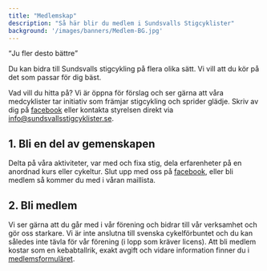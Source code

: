 ```yaml
---
title: "Medlemskap"
description: "Så här blir du medlem i Sundsvalls Stigcyklister"
background: '/images/banners/Medlem-BG.jpg'
---
```

<q>Ju fler desto bättre</q>

Du kan bidra till Sundsvalls stigcykling på flera olika sätt. Vi vill att du kör på det som passar för dig bäst.

Vad vill du hitta på? Vi är öppna för förslag och ser gärna att våra medcyklister tar initiativ som främjar stigcykling och sprider glädje.
Skriv av dig på <a href="https://www.facebook.com/groups/623066914391828/" target="_blank">facebook</a> eller kontakta styrelsen direkt via <a href="mailto:info@sundsvallsstigcyklister.se">info@sundsvallsstigcyklister.se</a>.

## 1. Bli en del av gemenskapen

Delta på våra aktiviteter, var med och fixa stig, dela erfarenheter på en anordnad kurs eller cykeltur. Slut upp med oss på 
<a href="https://www.facebook.com/groups/623066914391828/" target="_blank">facebook</a>, eller bli medlem så kommer du med i våran maillista.

## 2. Bli medlem

Vi ser gärna att du går med i vår förening och bidrar till vår verksamhet och gör oss starkare.
Vi är inte anslutna till svenska cykelförbuntet och du kan således inte tävla för vår förening (i lopp som kräver licens).
Att bli medlem kostar som en kebabtallrik, exakt avgift och vidare information finner du i
<a href="https://docs.google.com/forms/d/e/1FAIpQLSdfq1ntrYsecl-5Ryb70Jo6MvnlnCaPRscEnXp1K_qh4NMJiQ/viewform?usp=sf_link" target="_blank">medlemsformuläret</a>.
